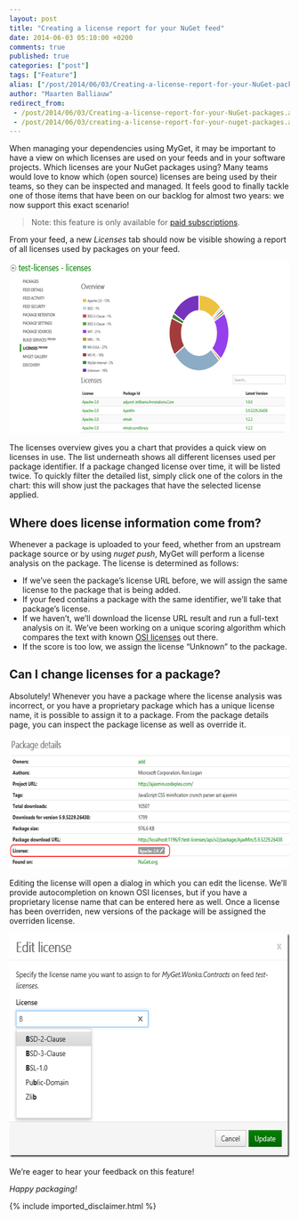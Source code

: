 ```yaml
---
layout: post
title: "Creating a license report for your NuGet feed"
date: 2014-06-03 05:10:00 +0200
comments: true
published: true
categories: ["post"]
tags: ["Feature"]
alias: ["/post/2014/06/03/Creating-a-license-report-for-your-NuGet-packages.aspx", "/post/2014/06/03/creating-a-license-report-for-your-nuget-packages.aspx"]
author: "Maarten Balliauw"
redirect_from:
 - /post/2014/06/03/Creating-a-license-report-for-your-NuGet-packages.aspx.html
 - /post/2014/06/03/creating-a-license-report-for-your-nuget-packages.aspx.html
---
```


<p>When managing your dependencies using MyGet, it may be important to have a view on which licenses are used on your feeds and in your software projects. Which licenses are your NuGet packages using? Many teams would love to know which (open source) licenses are being used by their teams, so they can be inspected and managed. It feels good to finally tackle one of those items that have been on our backlog for almost two years: we now support this exact scenario!</p> 

<blockquote> <p>Note: this feature is only available for <a href="https://www.myget.org/plans">paid subscriptions</a>.</p>

</blockquote>

 <p>From your feed, a new <em>Licenses</em> tab should now be visible showing a report of all licenses used by packages on your feed.</p> <p><a href="/images/image_100.png"><img width="640" height="309" title="NuGet license analysis report" style="border: 0px currentColor; border-image: none; padding-top: 0px; padding-right: 0px; padding-left: 0px; display: inline; background-image: none;" alt="NuGet license analysis report" src="/images/image_thumb_98.png" border="0"></a></p> <p>The licenses overview gives you a chart that provides a quick view on licenses in use. The list underneath shows all different licenses used per package identifier. If a package changed license over time, it will be listed twice. To quickly filter the detailed list, simply click one of the colors in the chart: this will show just the packages that have the selected license applied.</p> <h2>Where does license information come from?</h2> <p>Whenever a package is uploaded to your feed, whether from an upstream package source or by using <em>nuget push</em>, MyGet will perform a license analysis on the package. The license is determined as follows:</p> <ul> <li>If we’ve seen the package’s license URL before, we will assign the same license to the package that is being added.</li> <li>If your feed contains a package with the same identifier, we’ll take that package’s license.</li> <li>If we haven’t, we’ll download the license URL result and run a full-text analysis on it. We’ve been working on a unique scoring algorithm which compares the text with known <a href="http://opensource.org/licenses/">OSI licenses</a> out there.</li> <li>If the score is too low, we assign the license “Unknown” to the package.</li></ul> <h2></h2> <h2>Can I change licenses for a package?</h2> <p>Absolutely! Whenever you have a package where the license analysis was incorrect, or you have a proprietary package which has a unique license name, it is possible to assign it to a package. From the package details page, you can inspect the package license as well as override it.</p> <p><a href="/images/image_101.png"><img width="640" height="237" title="View individual package license" style="border: 0px currentColor; border-image: none; padding-top: 0px; padding-right: 0px; padding-left: 0px; display: inline; background-image: none;" alt="View individual package license" src="/images/image_thumb_99.png" border="0"></a></p> <p>Editing the license will open a dialog in which you can edit the license. We’ll provide autocompletion on known OSI licenses, but if you have a proprietary license name that can be entered here as well. Once a license has been overriden, new versions of the package will be assigned the overriden license.</p> <p><a href="/images/image_102.png"><img width="601" height="403" title="Override NuGet package license" style="border: 0px currentColor; border-image: none; padding-top: 0px; padding-right: 0px; padding-left: 0px; display: inline; background-image: none;" alt="Override NuGet package license" src="/images/image_thumb_100.png" border="0"></a></p> <p>We’re eager to hear your feedback on this feature!</p> <p><em>Happy packaging!</em></p>

{% include imported_disclaimer.html %}

